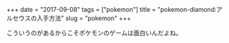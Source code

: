 +++
date = "2017-09-08"
tags = ["pokemon"]
title = "pokemon-diamond:アルセウスの入手方法"
slug = "pokemon"
+++

こういうのがあるからこそポケモンのゲームは面白いんだよね。
